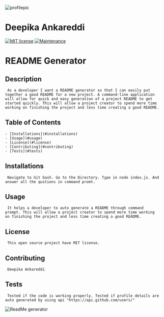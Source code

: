   
![profilepic](https://avatars1.githubusercontent.com/u/61395542?v=4)
# Deepika Ankareddi
[![MIT license](https://img.shields.io/badge/License-MIT-blue.svg)](https://lbesson.mit-license.org/)
[![Maintenance](https://img.shields.io/badge/Maintained%3F-yes-green.svg)](https://GitHub.com/Naereen/StrapDown.js/graphs/commit-activity)

  # README Generator
  ## Description 
 	 As a developer I want a README generator so that I can easily put together a good README for a new project. A command-line application will allow for quick and easy generation of a project README to get started quickly. This will allow a project creator to spend more time working on finishing the project and less time creating a good README.
  ## Table of Contents 
 	
    - [Installations](#installations)
    - [Usage](#usage)
    - [License](#license)
    - [Contributing](#contributing)
    - [Tests](#tests)
  ## Installations 
 	 Navigate to Git bash. Go to the Directory. Type in node index.js. And answer all the qustions in command promt.
  ## Usage 
 	 It helps a developer to auto generate a README through command prompt. This will allow a project creator to spend more time working on finishing the project and less time creating a good README.
  ## License
 	 This open source project have MIT license.
  ## Contributing 
 	 Deepika Ankareddi
  ## Tests 
 	 Tested if the code is working properly. Tested if profile details are auto generated by using api "https://api.github.com/users/"
  
  ![ReadMe generator](./Assets/README.gif.gif)

  
